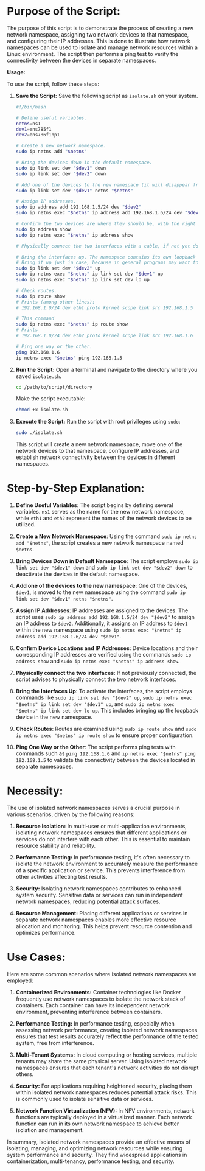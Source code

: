 **Purpose of the Script:**
================

The purpose of this script is to demonstrate the process of creating a new network namespace, assigning two network devices to that namespace, and configuring their IP addresses. This is done to illustrate how network namespaces can be used to isolate and manage network resources within a Linux environment. The script then performs a ping test to verify the connectivity between the devices in separate namespaces.

**Usage:**

To use the script, follow these steps:

1. **Save the Script:**
   Save the following script as `isolate.sh` on your system.

   ```bash
   #!/bin/bash

   # Define useful variables.
   netns=ns1
   dev1=ens785f1
   dev2=ens786f1np1

   # Create a new network namespace.
   sudo ip netns add "$netns"

   # Bring the devices down in the default namespace.
   sudo ip link set dev "$dev1" down
   sudo ip link set dev "$dev2" down

   # Add one of the devices to the new namespace (it will disappear from the default namespace).
   sudo ip link set dev "$dev1" netns "$netns"

   # Assign IP addresses.
   sudo ip address add 192.168.1.5/24 dev "$dev2"
   sudo ip netns exec "$netns" ip address add 192.168.1.6/24 dev "$dev1"

   # Confirm the two devices are where they should be, with the right IP addresses.
   sudo ip address show
   sudo ip netns exec "$netns" ip address show

   # Physically connect the two interfaces with a cable, if not yet done.

   # Bring the interfaces up. The namespace contains its own loopback device lo.
   # Bring it up just in case, because in general programs may want to rely on it.
   sudo ip link set dev "$dev2" up
   sudo ip netns exec "$netns" ip link set dev "$dev1" up
   sudo ip netns exec "$netns" ip link set dev lo up

   # Check routes.
   sudo ip route show
   # Prints (among other lines):
   # 192.168.1.0/24 dev eth1 proto kernel scope link src 192.168.1.5

   # This command
   sudo ip netns exec "$netns" ip route show
   # Prints
   # 192.168.1.0/24 dev eth2 proto kernel scope link src 192.168.1.6

   # Ping one way or the other.
   ping 192.168.1.6
   ip netns exec "$netns" ping 192.168.1.5
   ```

2. **Run the Script:**
   Open a terminal and navigate to the directory where you saved `isolate.sh`.

   ```bash
   cd /path/to/script/directory
   ```

   Make the script executable:

   ```bash
   chmod +x isolate.sh
   ```

3. **Execute the Script:**
   Run the script with root privileges using `sudo`:

   ```bash
   sudo ./isolate.sh
   ```

   This script will create a new network namespace, move one of the network devices to that namespace, configure IP addresses, and establish network connectivity between the devices in different namespaces.

**Step-by-Step Explanation:**
================

1. **Define Useful Variables**: The script begins by defining several variables. `ns1` serves as the name for the new network namespace, while `eth1` and `eth2` represent the names of the network devices to be utilized.

2. **Create a New Network Namespace**: Using the command `sudo ip netns add "$netns"`, the script creates a new network namespace named `$netns`.

3. **Bring Devices Down in Default Namespace**: The script employs `sudo ip link set dev "$dev1" down` and `sudo ip link set dev "$dev2" down` to deactivate the devices in the default namespace.

4. **Add one of the devices to the new namespace**: One of the devices, `$dev1`, is moved to the new namespace using the command `sudo ip link set dev "$dev1" netns "$netns"`.

5. **Assign IP Addresses**: IP addresses are assigned to the devices. The script uses `sudo ip address add 192.168.1.5/24 dev "$dev2"` to assign an IP address to `$dev2`. Additionally, it assigns an IP address to `$dev1` within the new namespace using `sudo ip netns exec "$netns" ip address add 192.168.1.6/24 dev "$dev1"`.

6. **Confirm Device Locations and IP Addresses**: Device locations and their corresponding IP addresses are verified using the commands `sudo ip address show` and `sudo ip netns exec "$netns" ip address show`.

7. **Physically connect the two interfaces**: If not previously connected, the script advises to physically connect the two network interfaces.

8. **Bring the Interfaces Up**: To activate the interfaces, the script employs commands like `sudo ip link set dev "$dev2" up`, `sudo ip netns exec "$netns" ip link set dev "$dev1" up`, and `sudo ip netns exec "$netns" ip link set dev lo up`. This includes bringing up the loopback device in the new namespace.

9. **Check Routes**: Routes are examined using `sudo ip route show` and `sudo ip netns exec "$netns" ip route show` to ensure proper configuration.

10. **Ping One Way or the Other**: The script performs ping tests with commands such as `ping 192.168.1.6` and `ip netns exec "$netns" ping 192.168.1.5` to validate the connectivity between the devices located in separate namespaces.
# Necessity:

The use of isolated network namespaces serves a crucial purpose in various scenarios, driven by the following reasons:

1. **Resource Isolation:** In multi-user or multi-application environments, isolating network namespaces ensures that different applications or services do not interfere with each other. This is essential to maintain resource stability and reliability.

2. **Performance Testing:** In performance testing, it's often necessary to isolate the network environment to accurately measure the performance of a specific application or service. This prevents interference from other activities affecting test results.

3. **Security:** Isolating network namespaces contributes to enhanced system security. Sensitive data or services can run in independent network namespaces, reducing potential attack surfaces.

4. **Resource Management:** Placing different applications or services in separate network namespaces enables more effective resource allocation and monitoring. This helps prevent resource contention and optimizes performance.

# Use Cases:

Here are some common scenarios where isolated network namespaces are employed:

1. **Containerized Environments:** Container technologies like Docker frequently use network namespaces to isolate the network stack of containers. Each container can have its independent network environment, preventing interference between containers.

2. **Performance Testing:** In performance testing, especially when assessing network performance, creating isolated network namespaces ensures that test results accurately reflect the performance of the tested system, free from interference.

3. **Multi-Tenant Systems:** In cloud computing or hosting services, multiple tenants may share the same physical server. Using isolated network namespaces ensures that each tenant's network activities do not disrupt others.

4. **Security:** For applications requiring heightened security, placing them within isolated network namespaces reduces potential attack risks. This is commonly used to isolate sensitive data or services.

5. **Network Function Virtualization (NFV):** In NFV environments, network functions are typically deployed in a virtualized manner. Each network function can run in its own network namespace to achieve better isolation and management.

In summary, isolated network namespaces provide an effective means of isolating, managing, and optimizing network resources while ensuring system performance and security. They find widespread applications in containerization, multi-tenancy, performance testing, and security.

